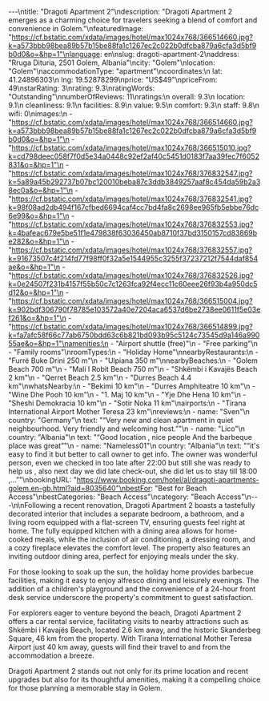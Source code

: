 ---\ntitle: "Dragoti Apartment 2"\ndescription: "Dragoti Apartment 2 emerges as a charming choice for travelers seeking a blend of comfort and convenience in Golem."\nfeaturedImage: "https://cf.bstatic.com/xdata/images/hotel/max1024x768/366514660.jpg?k=a573bbb98bea89b57b15be88fa1c1267ec2c022b0dfcba879a6cfa3d5bf9b0d0&o=&hp=1"\nlanguage: en\nslug: dragoti-apartment-2\naddress: "Rruga Dituria, 2501 Golem, Albania"\ncity: "Golem"\nlocation: "Golem"\naccommodationType: "apartment"\ncoordinates:\n  lat: 41.24896303\n  lng: 19.52878299\nprice: "US$49"\npriceFrom: 49\nstarRating: 3\nrating: 9.3\nratingWords: "Outstanding"\nnumberOfReviews: 11\nratings:\n  overall: 9.3\n  location: 9.1\n  cleanliness: 9.1\n  facilities: 8.9\n  value: 9.5\n  comfort: 9.3\n  staff: 9.8\n  wifi: 0\nimages:\n  - "https://cf.bstatic.com/xdata/images/hotel/max1024x768/366514660.jpg?k=a573bbb98bea89b57b15be88fa1c1267ec2c022b0dfcba879a6cfa3d5bf9b0d0&o=&hp=1"\n  - "https://cf.bstatic.com/xdata/images/hotel/max1024x768/366515010.jpg?k=cd798deec058f7f0d5e34a0448c92ef2af40c5451d0183f7aa39fec7f6052831&o=&hp=1"\n  - "https://cf.bstatic.com/xdata/images/hotel/max1024x768/376832547.jpg?k=5a89a45b292737b07bc120010beba87c3ddb3849257aaf8c454da59b2a38ec0a&o=&hp=1"\n  - "https://cf.bstatic.com/xdata/images/hotel/max1024x768/376832541.jpg?k=98f08ad2db494f167cfbed6694caf4cc7bd4fa8c2698ee965fb5ebbe76dc6e99&o=&hp=1"\n  - "https://cf.bstatic.com/xdata/images/hotel/max1024x768/376832553.jpg?k=4bafeac679e5be51f1e479838f63036450ab8710f37bd3150157cd83869be282&o=&hp=1"\n  - "https://cf.bstatic.com/xdata/images/hotel/max1024x768/376832557.jpg?k=91673507c4f214fd77f98ff0f32a5e1544955c3255f37237212f7544daf854ae&o=&hp=1"\n  - "https://cf.bstatic.com/xdata/images/hotel/max1024x768/376832526.jpg?k=0e24507f231b4157f55b50c7c1263fca92f4ecc11c60eee26f93b4a950dc5d12&o=&hp=1"\n  - "https://cf.bstatic.com/xdata/images/hotel/max1024x768/366515004.jpg?k=902bdf306790f78785e103572a40e7204aca6537d6be2738ee0611f5e03ef261&o=&hp=1"\n  - "https://cf.bstatic.com/xdata/images/hotel/max1024x768/366514899.jpg?k=fa7afc58f66c77ab6750bdd63c6b821bd093b95c5124c73545d9a146a99055ae&o=&hp=1"\namenities:\n  - "Airport shuttle (free)"\n  - "Free parking"\n  - "Family rooms"\nroomTypes:\n  - "Holiday Home"\nnearbyRestaurants:\n  - "Furrë Buke Drini 250 m"\n  - "Ulpiana 350 m"\nnearbyBeaches:\n  - "Golem Beach 700 m"\n  - "Mali I Robit Beach 750 m"\n  - "Shkëmbi i Kavajës Beach 2 km"\n  - "Qerret Beach 2.5 km"\n  - "Durres Beach 4.4 km"\nwhatsNearby:\n  - "Bekimi 10 km"\n  - "Durres Amphiteatre 10 km"\n  - "Wine Dhe Pooh 10 km"\n  - "1. Maj 10 km"\n  - "Yje Dhe Hena 10 km"\n  - "Sheshi Demokracia 10 km"\n  - "Sotir Noka 11 km"\nairports:\n  - "Tirana International Airport Mother Teresa 23 km"\nreviews:\n  - name: "Sven"\n    country: "Germany"\n    text: "“Very new and clean apartment in quiet neighbourhood. Very friendly and welcoming host.”"\n  - name: "Lico"\n    country: "Albania"\n    text: "“Good location , nice people And the barbeque place was great”"\n  - name: "Nameless01"\n    country: "Albania"\n    text: "“it's easy to find it but better to call owner to get info. The owner was wonderful person, even we checked in too late after 22:00 but still she was ready to help us , also next day we did late check-out, she did let us to stay till 18:00 ,...”"\nbookingURL: "https://www.booking.com/hotel/al/dragoti-apartments-golem.en-gb.html?aid=8035640"\nbestFor: "Best for Beach Access"\nbestCategories: "Beach Access"\ncategory: "Beach Access"\n---\n\nFollowing a recent renovation, Dragoti Apartment 2 boasts a tastefully decorated interior that includes a separate bedroom, a bathroom, and a living room equipped with a flat-screen TV, ensuring guests feel right at home. The fully equipped kitchen with a dining area allows for home-cooked meals, while the inclusion of air conditioning, a dressing room, and a cozy fireplace elevates the comfort level. The property also features an inviting outdoor dining area, perfect for enjoying meals under the sky.

For those looking to soak up the sun, the holiday home provides barbecue facilities, making it easy to enjoy alfresco dining and leisurely evenings. The addition of a children's playground and the convenience of a 24-hour front desk service underscore the property's commitment to guest satisfaction.

For explorers eager to venture beyond the beach, Dragoti Apartment 2 offers a car rental service, facilitating visits to nearby attractions such as Shkëmbi i Kavajës Beach, located 2.6 km away, and the historic Skanderbeg Square, 46 km from the property. With Tirana International Mother Teresa Airport just 40 km away, guests will find their travel to and from the accommodation a breeze.

Dragoti Apartment 2 stands out not only for its prime location and recent upgrades but also for its thoughtful amenities, making it a compelling choice for those planning a memorable stay in Golem.